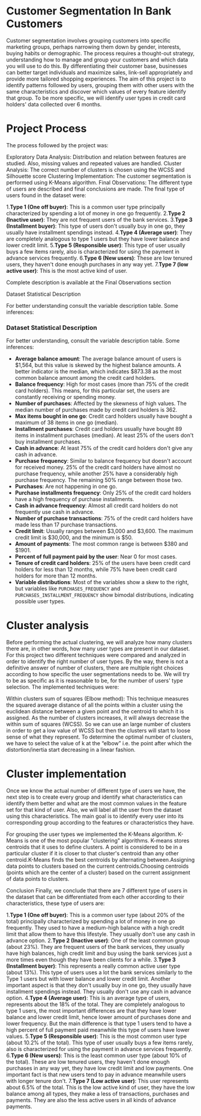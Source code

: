 # Customer Segmentation In Bank Customers

Customer segmentation involves grouping customers into specific marketing groups, perhaps narrowing them down by gender, interests, buying habits or demographic. The process requires a thought-out strategy, understanding how to manage and group your customers and which data you will use to do this. By differentiating their customer base, businesses can better target individuals and maximize sales, link-sell appropriately and provide more tailored shopping experiences. The aim of this project is to identify patterns followed by users, grouping them with other users with the same characteristics and discover which values of every feature identify that group. To be more specific, we will identify user types in credit card holders' data collected over 6 months.

# Project Process

The process followed by the project was:

Exploratory Data Analysis: Distribution and relation between features are studied. Also, missing values and repeated values are handled.
Cluster Analysis: The correct number of clusters is chosen using the WCSS and Silhouette score
Clustering Implementation: The customer segmentation is performed using K-Means algorithm.
Final Observations: The different type of users are described and final conclusions are made.
The final type of users found in the dataset were:

1.**Type 1 (One off buyer)**: This is a common user type principally characterized by spending a lot of money in one go frequently.
2.**Type 2 (Inactive user)**: They are not frequent users of the bank services.
3.**Type 3 (Installment buyer)**: This type of users don't usually buy in one go, they usually have installment spendings instead.
4.**Type 4 (Average user)**: They are completely analogous to type 1 users but they have lower balance and lower credit limit.
5.**Type 5 (Responsible user)**: This type of user usually buys a few items rarely, also is characterized for using the payment in advance services frequently.
6.**Type 6 (New users)**: These are low tenured users, they haven't done enough purchases in any way yet.
7.**Type 7 (low active user)**: This is the most active kind of user.

Complete description is available at the Final Observations section

Dataset Statistical Description

For better understanding consult the variable description table. Some inferences:

### Dataset Statistical Description

For better understanding, consult the variable description table. Some inferences:

- **Average balance amount**: The average balance amount of users is $1,564, but this value is skewed by the highest balance amounts. A better indicator is the median, which indicates $873.38 as the most common balance amount among the credit card holders.
- **Balance frequency**: High for most cases (more than 75% of the credit card holders). This means, for this particular set, the users are constantly receiving or spending money.
- **Number of purchases**: Affected by the skewness of high values. The median number of purchases made by credit card holders is 362.
- **Max items bought in one go**: Credit card holders usually have bought a maximum of 38 items in one go (median).
- **Installment purchases**: Credit card holders usually have bought 89 items in installment purchases (median). At least 25% of the users don't buy installment purchases.
- **Cash in advance**: At least 75% of the credit card holders don't give any cash in advance.
- **Purchase frequency**: Similar to balance frequency but doesn't account for received money. 25% of the credit card holders have almost no purchase frequency, while another 25% have a considerably high purchase frequency. The remaining 50% range between those two.
- **Purchases**: Are not happening in one go.
- **Purchase installments frequency**: Only 25% of the credit card holders have a high frequency of purchase installments.
- **Cash in advance frequency**: Almost all credit card holders do not frequently use cash in advance.
- **Number of purchase transactions**: 75% of the credit card holders have made less than 17 purchase transactions.
- **Credit limit**: Usually ranges between $3,000 and $3,600. The maximum credit limit is $30,000, and the minimum is $50.
- **Amount of payments**: The most common range is between $380 and $1901.
- **Percent of full payment paid by the user**: Near 0 for most cases.
- **Tenure of credit card holders**: 25% of the users have been credit card holders for less than 12 months, while 75% have been credit card holders for more than 12 months.
- **Variable distributions**: Most of the variables show a skew to the right, but variables like `PURCHASES_FREQUENCY` and `PURCHASES_INSTALLMENT_FREQUENCY` show bimodal distributions, indicating possible user types.



# Cluster analysis

Before performing the actual clustering, we will analyze how many clusters there are, in other words, how many user types are present in our dataset. For this project two different techniques were compared and analyzed in order to identify the right number of user types. By the way, there is not a definitive answer of number of clusters, there are multiple right choices according to how specific the user segmentations needs to be. We will try to be as specific as it is reasonable to be, for the number of users' type selection. The implemented techniques were:

Within clusters sum of squares (Elbow method): This technique measures the squared average distance of all the points within a cluster using the euclidean distance between a given point and the centroid to which it is assigned. As the number of clusters increases, it will always decrease the within sum of squares (WCSS). So we can use an large number of clusters in order to get a low value of WCSS but then the clusters will start to loose sense of what they represent. To determine the optimal number of clusters, we have to select the value of k at the “elbow” i.e. the point after which the distortion/inertia start decreasing in a linear fashion.

# Cluster implementation

Once we know the actual number of different type of users we have, the next step is to create every group and identify what characteristics can identify them better and what are the most common values in the feature set for that kind of user. Also, we will label all the user from the dataset using this characteristics. The main goal is to identify every user into its corresponding group according to the features or characteristics they have.

For grouping the user types we implemented the K-Means algorithm. K-Means is one of the most popular "clustering" algorithms. K-means stores centroids that it uses to define clusters. A point is considered to be in a particular cluster if it is closer to that cluster's centroid than any other centroid.K-Means finds the best centroids by alternating between.Assigning data points to clusters based on the current centroids.Choosing centroids (points which are the center of a cluster) based on the current assignment of data points to clusters.


Conclusion
Finally, we conclude that there are 7 different type of users in the dataset that can be differentiated from each other according to their characteristics, these type of users are:

1.**Type 1 (One off buyer)**: This is a common user type (about 20% of the total) principally characterized by spending a lot of money in one go frequently. They used to have a medium-high balance with a high credit limit that allow them to have this lifestyle. They usually don't use any cash in advance option.
2.**Type 2 (Inactive user)**: One of the least common group (about 23%). They are frequent users of the bank services, they usually have high balances, high credit limit and buy using the bank services just a more times even though they have been clients for a while.
3.**Type 3 (Installment buyer)**: This represents a really common active user type (about 13%). This type of users uses a lot the bank services similarly to the Type 1 users but with lower balance and lower credit limit. Another important aspect is that they don't usually buy in one go, they usually have installment spendings instead. They usually don't use any cash in advance option.
4.**Type 4 (Average user)**: This is an average type of users, represents about the 18% of the total. They are completely analogous to type 1 users, the most important differences are that they have lower balance and lower credit limit, hence lower amount of purchases done and lower frequency. But the main difference is that type 1 users tend to have a high percent of full payment paid meanwhile this type of users have lower values.
5.**Type 5 (Responsible user)**: This is the most common user type (about 10.2% of the total). This type of user usually buys a few items rarely, also is characterized for using the payment in advance services frequently.
6.**Type 6 (New users)**: This is the least common user type (about 10% of the total). These are low tenured users, they haven't done enough purchases in any way yet, they have low credit limit and low payments. One important fact is that new users tend to pay in advance meanwhile users with longer tenure don't.
7.**Type 7 (Low active user)**: This user represents about 6.5% of the total. This is the low active kind of user, they have the low balance among all types, they make a less of transactions, purchases and payments. They are also the less active users in all kinds of advance payments.


